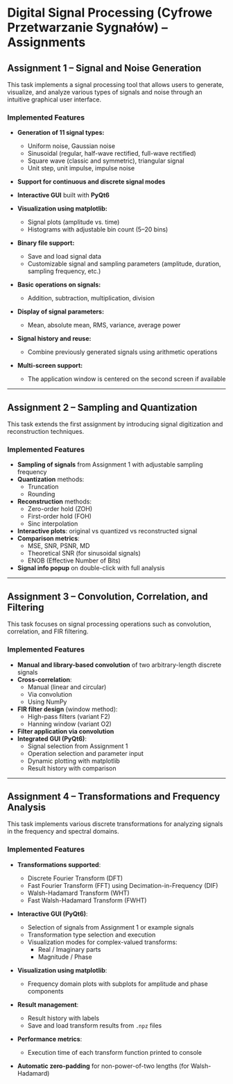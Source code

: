 # Digital Signal Processing (Cyfrowe Przetwarzanie Sygnałów) – Assignments

## Assignment 1 – Signal and Noise Generation

This task implements a signal processing tool that allows users to generate, visualize, and analyze various types of signals and noise through an intuitive graphical user interface.

### Implemented Features

- **Generation of 11 signal types:**
  - Uniform noise, Gaussian noise
  - Sinusoidal (regular, half-wave rectified, full-wave rectified)
  - Square wave (classic and symmetric), triangular signal
  - Unit step, unit impulse, impulse noise

- **Support for continuous and discrete signal modes**

- **Interactive GUI** built with **PyQt6**

- **Visualization using matplotlib:**
  - Signal plots (amplitude vs. time)
  - Histograms with adjustable bin count (5–20 bins)

- **Binary file support:**
  - Save and load signal data
  - Customizable signal and sampling parameters (amplitude, duration, sampling frequency, etc.)

- **Basic operations on signals:**
  - Addition, subtraction, multiplication, division

- **Display of signal parameters:**
  - Mean, absolute mean, RMS, variance, average power

- **Signal history and reuse:**
  - Combine previously generated signals using arithmetic operations

- **Multi-screen support:**
  - The application window is centered on the second screen if available

---


## Assignment 2 – Sampling and Quantization

This task extends the first assignment by introducing signal digitization and reconstruction techniques.

### Implemented Features

- **Sampling of signals** from Assignment 1 with adjustable sampling frequency
- **Quantization** methods:
  - Truncation
  - Rounding
- **Reconstruction** methods:
  - Zero-order hold (ZOH)
  - First-order hold (FOH)
  - Sinc interpolation
- **Interactive plots**: original vs quantized vs reconstructed signal
- **Comparison metrics**:
  - MSE, SNR, PSNR, MD
  - Theoretical SNR (for sinusoidal signals)
  - ENOB (Effective Number of Bits)
- **Signal info popup** on double-click with full analysis

---
## Assignment 3 – Convolution, Correlation, and Filtering

This task focuses on signal processing operations such as convolution, correlation, and FIR filtering.

### Implemented Features

- **Manual and library-based convolution** of two arbitrary-length discrete signals
- **Cross-correlation**:
  - Manual (linear and circular)
  - Via convolution
  - Using NumPy
- **FIR filter design** (window method):
  - High-pass filters (variant F2)
  - Hanning window (variant O2)
- **Filter application via convolution**
- **Integrated GUI (PyQt6)**:
  - Signal selection from Assignment 1
  - Operation selection and parameter input
  - Dynamic plotting with matplotlib
  - Result history with comparison

---
 ## Assignment 4 – Transformations and Frequency Analysis

This task implements various discrete transformations for analyzing signals in the frequency and spectral domains.

### Implemented Features

- **Transformations supported**:
  - Discrete Fourier Transform (DFT)
  - Fast Fourier Transform (FFT) using Decimation-in-Frequency (DIF)
  - Walsh-Hadamard Transform (WHT)
  - Fast Walsh-Hadamard Transform (FWHT)

- **Interactive GUI (PyQt6)**:
  - Selection of signals from Assignment 1 or example signals
  - Transformation type selection and execution
  - Visualization modes for complex-valued transforms:
    - Real / Imaginary parts
    - Magnitude / Phase

- **Visualization using matplotlib**:
  - Frequency domain plots with subplots for amplitude and phase components

- **Result management**:
  - Result history with labels
  - Save and load transform results from `.npz` files

- **Performance metrics**:
  - Execution time of each transform function printed to console

- **Automatic zero-padding** for non-power-of-two lengths (for Walsh-Hadamard)
